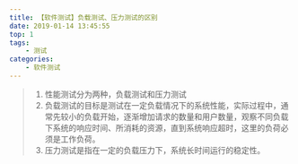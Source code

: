 ```yaml
---
title: 【软件测试】负载测试、压力测试的区别
date: 2019-01-14 13:45:55
top: 1
tags: 
	- 测试
categories: 
	- 软件测试
---
```

> 1.  性能测试分为两种，负载测试和压力测试
> 2.  负载测试的目标是测试在一定负载情况下的系统性能，实际过程中，通常先较小的负载开始，逐渐增加请求的数量和用户数量，观察不同负载下系统的响应时间、所消耗的资源，直到系统响应超时，这里的负荷必须是工作负荷。
> 3.  压力测试是指在一定的负载压力下，系统长时间运行的稳定性。